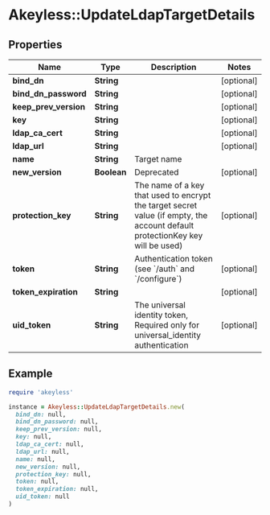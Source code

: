 # Akeyless::UpdateLdapTargetDetails

## Properties

| Name | Type | Description | Notes |
| ---- | ---- | ----------- | ----- |
| **bind_dn** | **String** |  | [optional] |
| **bind_dn_password** | **String** |  | [optional] |
| **keep_prev_version** | **String** |  | [optional] |
| **key** | **String** |  | [optional] |
| **ldap_ca_cert** | **String** |  | [optional] |
| **ldap_url** | **String** |  | [optional] |
| **name** | **String** | Target name |  |
| **new_version** | **Boolean** | Deprecated | [optional] |
| **protection_key** | **String** | The name of a key that used to encrypt the target secret value (if empty, the account default protectionKey key will be used) | [optional] |
| **token** | **String** | Authentication token (see &#x60;/auth&#x60; and &#x60;/configure&#x60;) | [optional] |
| **token_expiration** | **String** |  | [optional] |
| **uid_token** | **String** | The universal identity token, Required only for universal_identity authentication | [optional] |

## Example

```ruby
require 'akeyless'

instance = Akeyless::UpdateLdapTargetDetails.new(
  bind_dn: null,
  bind_dn_password: null,
  keep_prev_version: null,
  key: null,
  ldap_ca_cert: null,
  ldap_url: null,
  name: null,
  new_version: null,
  protection_key: null,
  token: null,
  token_expiration: null,
  uid_token: null
)
```

